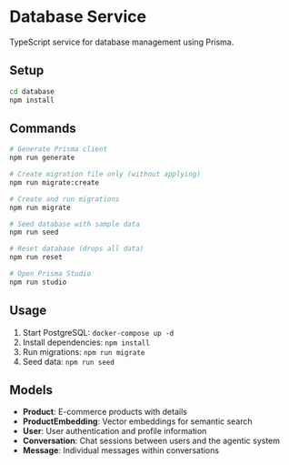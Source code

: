 # Database Service

TypeScript service for database management using Prisma.

## Setup

```bash
cd database
npm install
```

## Commands

```bash
# Generate Prisma client
npm run generate

# Create migration file only (without applying)
npm run migrate:create

# Create and run migrations
npm run migrate

# Seed database with sample data
npm run seed

# Reset database (drops all data)
npm run reset

# Open Prisma Studio
npm run studio
```

## Usage

1. Start PostgreSQL: `docker-compose up -d`
2. Install dependencies: `npm install`
3. Run migrations: `npm run migrate`
4. Seed data: `npm run seed`

## Models

- **Product**: E-commerce products with details
- **ProductEmbedding**: Vector embeddings for semantic search
- **User**: User authentication and profile information
- **Conversation**: Chat sessions between users and the agentic system
- **Message**: Individual messages within conversations